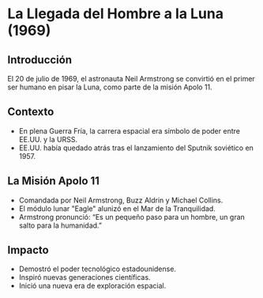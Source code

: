# La Llegada del Hombre a la Luna (1969)

## Introducción
El 20 de julio de 1969, el astronauta Neil Armstrong se convirtió en el primer ser humano en pisar la Luna, como parte de la misión Apolo 11.

## Contexto
- En plena Guerra Fría, la carrera espacial era símbolo de poder entre EE.UU. y la URSS.
- EE.UU. había quedado atrás tras el lanzamiento del Sputnik soviético en 1957.

## La Misión Apolo 11
- Comandada por Neil Armstrong, Buzz Aldrin y Michael Collins.
- El módulo lunar "Eagle" alunizó en el Mar de la Tranquilidad.
- Armstrong pronunció: “Es un pequeño paso para un hombre, un gran salto para la humanidad.”

## Impacto
- Demostró el poder tecnológico estadounidense.
- Inspiró nuevas generaciones científicas.
- Inició una nueva era de exploración espacial.
